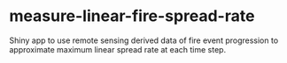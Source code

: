 # measure-linear-fire-spread-rate
Shiny app to use remote sensing derived data of fire event progression to approximate maximum linear spread rate at each time step.
